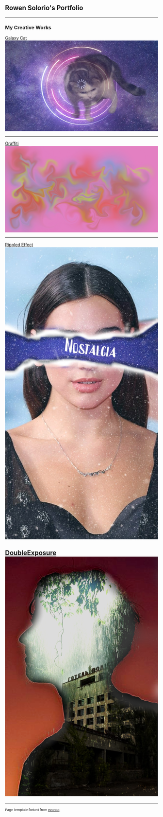 ## Rowen Solorio's Portfolio

---

### My Creative Works
[Galaxy Cat](/sample_page)
<img src="images/GalaxyCat.jpg?raw=true"/>

---
[Graffiti](/pdf/sample_presentation.pdf)
<img src="/images/Graffiti.png?raw=true"/>

---
[Rippled Effect](http://example.com/)
<img src="/images/RippledPaper.jpg?raw=true"/>

[DoubleExposure](http://example.com/)
<img src="/images/DoubleExposure.png?raw=true"/>
---







---
<p style="font-size:11px">Page template forked from <a href="https://github.com/evanca/quick-portfolio">evanca</a></p>
<!-- Remove above link if you don't want to attibute -->
